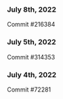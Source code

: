 ### July 8th, 2022

Commit #216384

### July 5th, 2022

Commit #314353


### July 4th, 2022

Commit #72281
